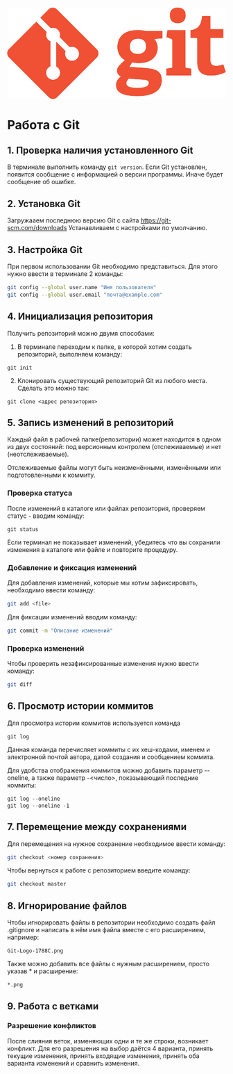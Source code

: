 ![Git logo](Git-Logo-1788C.png)
# Работа с Git

## 1. Проверка наличия установленного Git
В терминале выполнить команду `git version`.
Если Git установлен, появится сообщение с информацией о версии программы. Иначе будет сообщение об ошибке.

## 2. Установка Git
Загружааем последнюю версию Git с сайта 
https://git-scm.com/downloads
Устанавливаем с настройками по умолчанию.

## 3. Настройка Git
При первом использовании Git необходимо представиться. Для этого нужно ввести в терминале 2 команды:
```bash
git config --global user.name "Имя пользователя"
git config --global user.email "почта@example.com"
```

## 4. Инициализация репозитория
Получить репозиторий можно двумя способами:
1. В терминале переходим к папке, в которой хотим создать репозиторий, выполняем команду:
```
git init
```
2. Клонировать существующий репозиторий Git из любого места. Сделать это можно так:
```
git clone <адрес репозитория>
```

## 5. Запись изменений в репозиторий
Каждый файл в рабочей папке(репозитории) может находится в одном из двух состояний: под версионным контролем (отслеживаемые) и нет (неотслеживаемые).

Отслеживаемые файлы могут быть неизменёнными, изменёнными или подготовленными к коммиту.

### Проверка статуса
После изменений в каталоге или файлах репозитория, проверяем статус - вводим команду:
```
git status
```
Если терминал не показывает изменений, убедитесь что вы сохранили изменения в каталоге или файле и повторите процедуру.
### Добавление и фиксация изменений
Для добавления изменений, которые мы хотим зафиксировать, необходимо ввести команду:
```bash
git add <file>
```
Для фиксации изменений вводим команду:
```bash
git commit -m "Описание изменений"
```
### Проверка изменений
Чтобы проверить незафиксированные изменения нужно ввести команду:
```bash
git diff
```
## 6. Просмотр истории коммитов
Для просмотра истории коммитов используется команда
``` 
git log
```
Данная команда перечисляет коммиты с их хеш-кодами, именем и электронной почтой автора, датой создания и сообщением коммита.

Для удобства отображения коммитов можно добавить параметр --oneline, а также параметр -<число>, показывающий последние коммиты:
```
git log --oneline
git log --oneline -1
```
## 7. Перемещение между сохранениями
Для перемещения на нужное сохранение необходимое ввести команду:
```bash
git checkout <номер сохранения>
```
Чтобы вернуться к работе с репозиторием введите команду:
```bash
git checkout master
```
## 8. Игнорирование файлов
Чтобы игнорировать файлы в репозитории необходимо создать файл .gitignore и написать в нём имя файла вместе с его расширением, например:
```
Git-Logo-1788C.png
```
Также можно добавить все файлы с нужным расширением, просто указав * и расширение:
```
*.png
```
## 9. Работа с ветками
### Разрешение конфликтов
После слияния веток, изменяющих одни и те же строки, возникает конфликт. Для его разрешения на выбор даётся 4 варианта, принять текущие изменения, принять входящие изменения, принять оба варианта изменений и сравнить изменения.